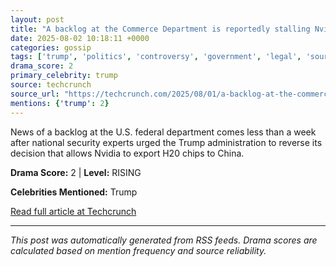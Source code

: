```yaml
---
layout: post
title: "A backlog at the Commerce Department is reportedly stalling Nvidia’s H20 chip licenses"
date: 2025-08-02 10:18:11 +0000
categories: gossip
tags: ['trump', 'politics', 'controversy', 'government', 'legal', 'source-techcrunch', 'drama-rising']
drama_score: 2
primary_celebrity: trump
source: techcrunch
source_url: "https://techcrunch.com/2025/08/01/a-backlog-at-the-commerce-department-is-reportedly-stalling-nvidias-h20-chip-licenses/"
mentions: {'trump': 2}
---
```


News of a backlog at the U.S. federal department comes less than a week after national security experts urged the Trump administration to reverse its decision that allows Nvidia to export H20 chips to China.

**Drama Score:** 2 | **Level:** RISING

**Celebrities Mentioned:** Trump

[Read full article at Techcrunch](https://techcrunch.com/2025/08/01/a-backlog-at-the-commerce-department-is-reportedly-stalling-nvidias-h20-chip-licenses/)

---
*This post was automatically generated from RSS feeds. Drama scores are calculated based on mention frequency and source reliability.*
